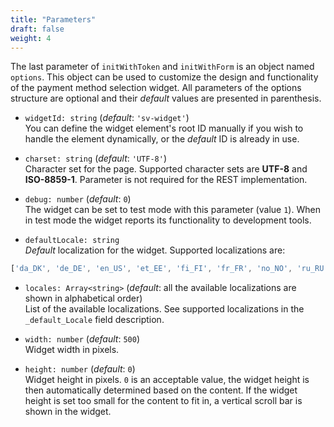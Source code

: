 ```yaml
---
title: "Parameters"
draft: false
weight: 4
---
```


The last parameter of `initWithToken` and `initWithForm` is an object named `options`. This object can be used to customize the design and functionality of the payment method selection widget. All parameters of the options structure are optional and their _default_ values are presented in parenthesis.

- `widgetId: string` (_default_: `'sv-widget'`) \
You can define the widget element's root ID manually if you wish to handle the element dynamically, or the _default_ ID is already in use. 

- `charset: string` (_default_: `'UTF-8'`) \
Character set for the page. Supported character sets are **UTF-8** and **ISO-8859-1**. Parameter is not required for the REST implementation.

- `debug: number` (_default_: `0`) \
The widget can be set to test mode with this parameter (value `1`). When in test mode the widget reports its functionality to development tools.

- `defaultLocale: string` \
_Default_ localization for the widget. Supported localizations are:

```js
['da_DK', 'de_DE', 'en_US', 'et_EE', 'fi_FI', 'fr_FR', 'no_NO', 'ru_RU', 'sv_SE']
```
    
- `locales: Array<string>` (_default_: all the available localizations are shown in alphabetical order) \
List of the available localizations. See supported localizations in the `_default_Locale` field description.

- `width: number` (_default_: `500`) \
Widget width in pixels. 

- `height: number` (_default_: `0`) \
Widget height in pixels. `0` is an acceptable value, the widget height is then automatically determined based on the content. If the widget height is set too small for the content to fit in, a vertical scroll bar is shown in the widget.
